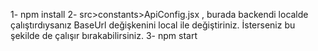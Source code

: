 1- npm install
2- src>constants>ApiConfig.jsx , burada backendi localde çalıştırdıysanız BaseUrl değişkenini local ile değiştiriniz. İsterseniz bu şekilde de çalışır bırakabilirsiniz.
3- npm start
